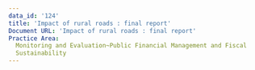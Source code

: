 ```yaml
---
data_id: '124'
title: 'Impact of rural roads : final report'
Document URL: 'Impact of rural roads : final report'
Practice Area:
  Monitoring and Evaluation~Public Financial Management and Fiscal
  Sustainability
---
```

